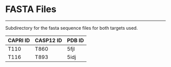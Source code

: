 # FASTA Files
------
Subdirectory for the fasta sequence files for both targets used.


CAPRI ID | CASP12 ID | PDB ID
---------|-----------|-------
T110     |T860       |5fjl
T116     |T893       |5idj
 
